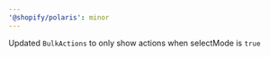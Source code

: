 ```yaml
---
'@shopify/polaris': minor
---
```


Updated `BulkActions` to only show actions when selectMode is `true`
